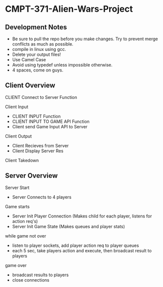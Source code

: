 # CMPT-371-Alien-Wars-Project  

## Development Notes 
- Be sure to pull the repo before you make changes. Try to prevent merge conflicts as much as possible. 
- compile in linux using gcc. 
- Delete your output files! 
- Use Camel Case 
- Avoid using typedef unless impossible otherwise. 
- 4 spaces, come on guys. 


## Client Overview
CLIENT Connect to Server Function   

Client Input   
- CLIENT INPUT Function  
- CLIENT INPUT TO GAME API Function   
- Client send Game Input API to Server   

Client Output    
- Client Recieves from Server   
- Client Display Server Res   

Client Takedown   

## Server Overview 

Server Start
- Server Connects to 4 players

Game starts 
- Server Init Player Connection (Makes child for each player, listens for action req's) 
- Server Init Game State (Makes queues and player stats)

while game not over  
- listen to player sockets, add player action req to player queues
- each 5 sec, take players action and execute, then broadcast result to players 

game over 
- broadcast results to players 
- close connections 
